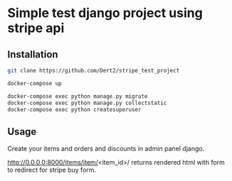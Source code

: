 # Simple test django project using stripe api



## Installation


```bash
git clone https://github.com/Dert2/stripe_test_project

docker-compose up

docker-compose exec python manage.py migrate
docker-compose exec python manage.py collectstatic
docker-compose exec python createsuperuser
```

## Usage
Create your items and orders and discounts in admin panel django.

http://0.0.0.0:8000/items/item/<item_id>/ returns rendered html with form to redirect for stripe buy form.
